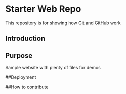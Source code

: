 # Starter Web Repo

This repository is for showing how Git and GitHub work
## Introduction

## Purpose

Sample website with plenty of files for demos

##Deployment

##How to contribute